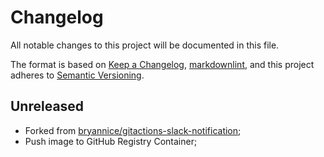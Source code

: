# Changelog

All notable changes to this project will be documented in this file.

The format is based on [Keep a Changelog](https://keepachangelog.com/en/1.0.0/),
[markdownlint](https://dlaa.me/markdownlint/),
and this project adheres to [Semantic Versioning](https://semver.org/spec/v2.0.0.html).

## Unreleased

- Forked from [bryannice/gitactions-slack-notification](https://github.com/bryannice/gitactions-slack-notification);
- Push image to GitHub Registry Container;
